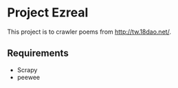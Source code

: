 # Project Ezreal

This project is to crawler poems from http://tw.18dao.net/.

## Requirements
* Scrapy
* peewee
